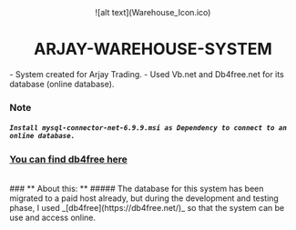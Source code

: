 
<center>
![alt text](Warehouse_Icon.ico)
<center> <h1>ARJAY-WAREHOUSE-SYSTEM </h1> </center>
</center>
- System created for Arjay Trading.
- Used Vb.net and Db4free.net for its database (online database).

### Note
##### `Install mysql-connector-net-6.9.9.msi as Dependency to connect to an online database.`

 ### [You can find db4free here ](https://db4free.net/) <br>


<br>
### ** About this: **
##### The database for this system has been migrated to a paid host already, but during the development and testing phase, I used _[db4free](https://db4free.net/)_ so that the system can be use and access online.
